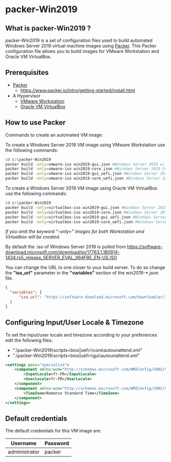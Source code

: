 # packer-Win2019

## What is packer-Win2019 ?

packer-Win2019 is a set of configuration files used to build automated Windows Server 2019 virtual machine images using [Packer](https://www.packer.io/).
This Packer configuration file allows you to build images for VMware Workstation and Oracle VM VirtualBox.

## Prerequisites

- [Packer](https://www.packer.io/downloads.html)
  - <https://www.packer.io/intro/getting-started/install.html>
- A Hypervisor
  - [VMware Workstation](https://www.vmware.com/products/workstation-pro.html)
  - [Oracle VM VirtualBox](https://www.virtualbox.org/)

## How to use Packer

Commands to create an automated VM image:

To create a Windows Server 2019 VM image using VMware Workstation use the following commands:

```sh
cd c:\packer-Win2019
packer build -only=vmware-iso win2019-gui.json #Windows Server 2019 w/ GUI
packer build -only=vmware-iso win2019-core.json #Windows Server 2019 Core
packer build -only=vmware-iso win2019-gui_uefi.json #Windows Server 2019 w/ GUI using UEFI
packer build -only=vmware-iso win2019-core_uefi.json #Windows Server 2019 Core using UEFI
```

To create a Windows Server 2019 VM image using Oracle VM VirtualBox use the following commands:

```sh
cd c:\packer-Win2019
packer build -only=virtualbox-iso win2019-gui.json #Windows Server 2019 w/ GUI
packer build -only=virtualbox-iso win2019-core.json #Windows Server 2019 Core
packer build -only=virtualbox-iso win2019-gui_uefi.json #Windows Server 2019 w/ GUI using UEFI
packer build -only=virtualbox-iso win2019-core_uefi.json #Windows Server 2019 Core using UEFI
```

*If you omit the keyword "-only=" images for both Workstation and Virtualbox will be created.*

By default the .iso of Windows Server 2019 is pulled from <https://software-download.microsoft.com/download/pr/17763.1.180914-1434.rs5_release_SERVER_EVAL_X64FRE_EN-US.ISO>

You can change the URL to one closer to your build server. To do so change the **"iso_url"** parameter in the **"variables"** section of the win2019-*.json file.

```json
{
  "variables": {
      "iso_url": "https://software-download.microsoft.com/download/pr/17763.1.180914-1434.rs5_release_SERVER_EVAL_X64FRE_EN-US.ISO"
  }
}
```

## Configuring Input/User Locale & Timezone

To set the input/user locale and timezone according to your preferences edit the following files:

- ".\packer-Win2019\scripts\<bios|uefi>\core\autounattend.xml"
- ".\packer-Win2019\scripts\<bios|uefi>\gui\autounattend.xml"

```xml
<settings pass="specialize">
    <component xmlns:wcm="http://schemas.microsoft.com/WMIConfig/2002/State" xmlns:xsi="http://www.w3.org/2001/XMLSchema-instance" name="Microsoft-Windows-International-Core" processorArchitecture="amd64" publicKeyToken="31bf3856ad364e35" language="neutral" versionScope="nonSxS">
        <InputLocale>fr-FR</InputLocale>
        <UserLocale>fr-FR</UserLocale>
    </component>
    <component xmlns:wcm="http://schemas.microsoft.com/WMIConfig/2002/State" xmlns:xsi="http://www.w3.org/2001/XMLSchema-instance" name="Microsoft-Windows-Shell-Setup" processorArchitecture="amd64" publicKeyToken="31bf3856ad364e35" language="neutral" versionScope="nonSxS">
        <TimeZone>Romance Standard Time</TimeZone>
    </component>
</settings>
```

## Default credentials

The default credentials for this VM image are:

|Username|Password|
|--------|--------|
|administrator|packer|
